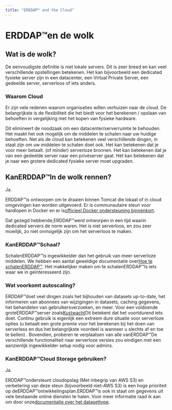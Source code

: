 ```yaml
---
title: "ERDDAP™ and the Cloud"
---
```

# ERDDAP™en de wolk

## Wat is de wolk?

De eenvoudigste definitie is niet lokale servers. Dit is zeer breed en kan veel verschillende opstellingen betekenen. Het kan bijvoorbeeld een dedicated fysieke server zijn in een datacenter, een Virtual Private Server, een gedeelde server, serverloos of iets anders.

### Waarom Cloud

Er zijn vele redenen waarom organisaties willen verhuizen naar de cloud. De belangrijkste is de flexibiliteit die het biedt voor het berekenen / opslaan van behoeften in vergelijking met het kopen van fysieke hardware.

Dit elimineert de noodzaak om een datacenter/serverruimte te behouden. Het maakt het ook mogelijk om de middelen te schalen naar uw huidige behoeften. Net als de cloud kan betekenen veel verschillende dingen, in staat zijn om uw middelen te schalen doet ook. Het kan betekenen dat je voor meer betaalt. (of minder) serverloze bronnen. Het kan betekenen dat je van een gedeelde server naar een privéserver gaat. Het kan betekenen dat je naar een grotere dedicated fysieke server moet upgraden.

## KanERDDAP™In de wolk rennen?

Ja.

ERDDAP™is ontworpen om te draaien binnen Tomcat die lokaal of in cloud omgevingen kan worden uitgevoerd. Er is communautaire steun voor hardlopen in Docker en er is[officieel Docker ondersteuning binnenkort](https://github.com/ERDDAP/erddap/blob/main/DOCKER.md).

Dat gezegd hebbende,ERDDAP™werd ontworpen in een tijd waarin dedicated servers de norm waren. Het is niet serverloos, en zou zeer moeilijk, zo niet onmogelijk zijn om het serverloos te maken.

### KanERDDAP™Schaal?

SchalenERDDAP™is ingewikkelder dan het gebruik van meer serverloze middelen. We hebben een aantal geweldige documentatie over[Hoe te schalenERDDAP™](https://erddap.github.io/docs/server-admin/scaling). Het makkelijker maken om te schalenERDDAP™Is iets waar we in geïnteresseerd zijn.

### Wat voorkomt autoscaling?

ERDDAP™doet veel dingen zoals het bijhouden van datasets up-to-date, het informeren van abonnees van wijzigingen in datasets, caching gegevens, het behandelen van gebruikersverzoeken, en meer. Voor een voldoende groteERDDAP™server zoals[Kustwacht](https://coastwatch.pfeg.noaa.gov/erddap/index.html)Dit betekent dat het voortdurend iets doet. Continu gebruik is eigenlijk een extreem dure situatie voor serverloze opties (u betaalt een grote premie voor het berekenen bij het doen van serverless en dus het belangrijkste voordeel is wanneer u slechts af en toe te bellen) . Bovendien, proberen te verplaatsen van alle vanERDDAP™De verschillende functionaliteit naar serverloze versies zou eindigen met een aanzienlijk ingewikkelder setup nodig voor admins.

### KanERDDAP™Cloud Storage gebruiken?

Ja.

ERDDAP™ondersteunt cloudopslag (Met inbegrip van AWS S3) en verbetering van deze steun (bijvoorbeeld niet-AWS S3) is een hoge prioriteit op deERDDAP™ontwikkelingsplan.ERDDAP™is ook in staat om gegevens uit vele bestaande online diensten te halen. Voor meer informatie raad ik aan om door onze[documentatie over het datasettype](https://erddap.github.io/docs/server-admin/datasets#detailed-descriptions-of-dataset-types).
